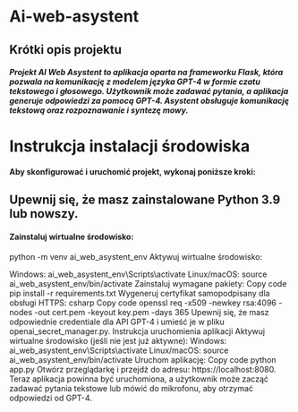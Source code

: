 # Ai-web-asystent

## Krótki opis projektu
##### Projekt AI Web Asystent to aplikacja oparta na frameworku Flask, która pozwala na komunikację z modelem języka GPT-4 w formie czatu tekstowego i głosowego. Użytkownik może zadawać pytania, a aplikacja generuje odpowiedzi za pomocą GPT-4. Asystent obsługuje komunikację tekstową oraz rozpoznawanie i syntezę mowy.


# Instrukcja instalacji środowiska
#### Aby skonfigurować i uruchomić projekt, wykonaj poniższe kroki:

## Upewnij się, że masz zainstalowane Python 3.9 lub nowszy.
#### Zainstaluj wirtualne środowisko:


python -m venv ai_web_asystent_env
Aktywuj wirtualne środowisko:

Windows: ai_web_asystent_env\Scripts\activate
Linux/macOS: source ai_web_asystent_env/bin/activate
Zainstaluj wymagane pakiety:
Copy code
pip install -r requirements.txt
Wygeneruj certyfikat samopodpisany dla obsługi HTTPS:
csharp
Copy code
openssl req -x509 -newkey rsa:4096 -nodes -out cert.pem -keyout key.pem -days 365
Upewnij się, że masz odpowiednie credentiale dla API GPT-4 i umieść je w pliku openai_secret_manager.py.
Instrukcja uruchomienia aplikacji
Aktywuj wirtualne środowisko (jeśli nie jest już aktywne):
Windows: ai_web_asystent_env\Scripts\activate
Linux/macOS: source ai_web_asystent_env/bin/activate
Uruchom aplikację:
Copy code
python app.py
Otwórz przeglądarkę i przejdź do adresu: https://localhost:8080.
Teraz aplikacja powinna być uruchomiona, a użytkownik może zacząć zadawać pytania tekstowe lub mówić do mikrofonu, aby otrzymać odpowiedzi od GPT-4.
